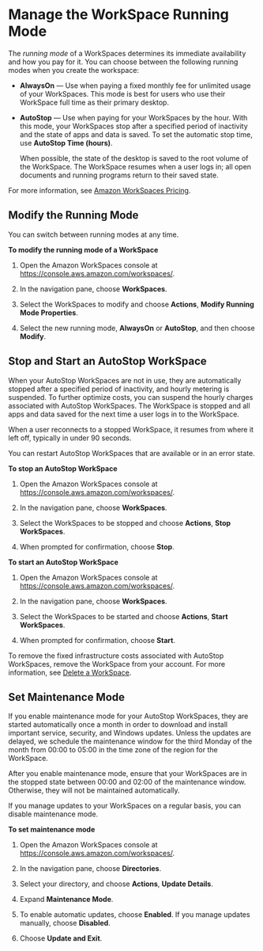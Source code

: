 # Manage the WorkSpace Running Mode<a name="running-mode"></a>

The *running mode* of a WorkSpaces determines its immediate availability and how you pay for it\. You can choose between the following running modes when you create the workspace:

+ **AlwaysOn** — Use when paying a fixed monthly fee for unlimited usage of your WorkSpaces\. This mode is best for users who use their WorkSpace full time as their primary desktop\.

+ **AutoStop** — Use when paying for your WorkSpaces by the hour\. With this mode, your WorkSpaces stop after a specified period of inactivity and the state of apps and data is saved\. To set the automatic stop time, use **AutoStop Time \(hours\)**\.

  When possible, the state of the desktop is saved to the root volume of the WorkSpace\. The WorkSpace resumes when a user logs in; all open documents and running programs return to their saved state\.

For more information, see [Amazon WorkSpaces Pricing](https://aws.amazon.com/workspaces/pricing/)\.

## Modify the Running Mode<a name="modify-running-mode"></a>

You can switch between running modes at any time\.

**To modify the running mode of a WorkSpace**

1. Open the Amazon WorkSpaces console at [https://console\.aws\.amazon\.com/workspaces/](https://console.aws.amazon.com/workspaces/)\.

1. In the navigation pane, choose **WorkSpaces**\.

1. Select the WorkSpaces to modify and choose **Actions**, **Modify Running Mode Properties**\.

1. Select the new running mode, **AlwaysOn** or **AutoStop**, and then choose **Modify**\.

## Stop and Start an AutoStop WorkSpace<a name="stop-start-workspace"></a>

When your AutoStop WorkSpaces are not in use, they are automatically stopped after a specified period of inactivity, and hourly metering is suspended\. To further optimize costs, you can suspend the hourly charges associated with AutoStop WorkSpaces\. The WorkSpace is stopped and all apps and data saved for the next time a user logs in to the WorkSpace\.

When a user reconnects to a stopped WorkSpace, it resumes from where it left off, typically in under 90 seconds\.

You can restart AutoStop WorkSpaces that are available or in an error state\.

**To stop an AutoStop WorkSpace**

1. Open the Amazon WorkSpaces console at [https://console\.aws\.amazon\.com/workspaces/](https://console.aws.amazon.com/workspaces/)\.

1. In the navigation pane, choose **WorkSpaces**\.

1. Select the WorkSpaces to be stopped and choose **Actions**, **Stop WorkSpaces**\.

1. When prompted for confirmation, choose **Stop**\.

**To start an AutoStop WorkSpace**

1. Open the Amazon WorkSpaces console at [https://console\.aws\.amazon\.com/workspaces/](https://console.aws.amazon.com/workspaces/)\.

1. In the navigation pane, choose **WorkSpaces**\.

1. Select the WorkSpaces to be started and choose **Actions**, **Start WorkSpaces**\.

1. When prompted for confirmation, choose **Start**\.

To remove the fixed infrastructure costs associated with AutoStop WorkSpaces, remove the WorkSpace from your account\. For more information, see [Delete a WorkSpace](delete-workspaces.md)\.

## Set Maintenance Mode<a name="set-maintenance-mode"></a>

If you enable maintenance mode for your AutoStop WorkSpaces, they are started automatically once a month in order to download and install important service, security, and Windows updates\. Unless the updates are delayed, we schedule the maintenance window for the third Monday of the month from 00:00 to 05:00 in the time zone of the region for the WorkSpace\.

After you enable maintenance mode, ensure that your WorkSpaces are in the stopped state between 00:00 and 02:00 of the maintenance window\. Otherwise, they will not be maintained automatically\.

If you manage updates to your WorkSpaces on a regular basis, you can disable maintenance mode\.

**To set maintenance mode**

1. Open the Amazon WorkSpaces console at [https://console\.aws\.amazon\.com/workspaces/](https://console.aws.amazon.com/workspaces/)\.

1. In the navigation pane, choose **Directories**\.

1. Select your directory, and choose **Actions**, **Update Details**\.

1. Expand **Maintenance Mode**\.

1. To enable automatic updates, choose **Enabled**\. If you manage updates manually, choose **Disabled**\.

1. Choose **Update and Exit**\.